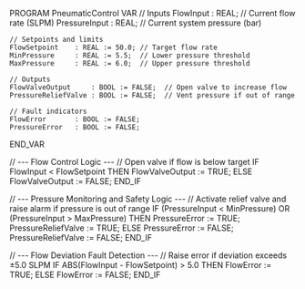 PROGRAM PneumaticControl
VAR
    // Inputs
    FlowInput       : REAL;   // Current flow rate (SLPM)
    PressureInput   : REAL;   // Current system pressure (bar)

    // Setpoints and limits
    FlowSetpoint    : REAL := 50.0; // Target flow rate
    MinPressure     : REAL := 5.5;  // Lower pressure threshold
    MaxPressure     : REAL := 6.0;  // Upper pressure threshold

    // Outputs
    FlowValveOutput     : BOOL := FALSE;  // Open valve to increase flow
    PressureReliefValve : BOOL := FALSE;  // Vent pressure if out of range

    // Fault indicators
    FlowError       : BOOL := FALSE;
    PressureError   : BOOL := FALSE;
END_VAR

// --- Flow Control Logic ---
// Open valve if flow is below target
IF FlowInput < FlowSetpoint THEN
    FlowValveOutput := TRUE;
ELSE
    FlowValveOutput := FALSE;
END_IF

// --- Pressure Monitoring and Safety Logic ---
// Activate relief valve and raise alarm if pressure is out of range
IF (PressureInput < MinPressure) OR (PressureInput > MaxPressure) THEN
    PressureError := TRUE;
    PressureReliefValve := TRUE;
ELSE
    PressureError := FALSE;
    PressureReliefValve := FALSE;
END_IF

// --- Flow Deviation Fault Detection ---
// Raise error if deviation exceeds ±5.0 SLPM
IF ABS(FlowInput - FlowSetpoint) > 5.0 THEN
    FlowError := TRUE;
ELSE
    FlowError := FALSE;
END_IF
